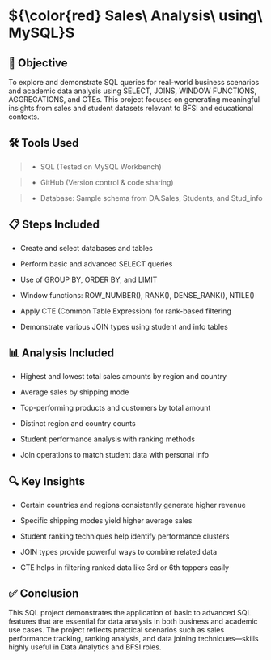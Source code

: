 # ${\color{red} Sales\ Analysis\ using\ MySQL}$

## 📌 Objective
To explore and demonstrate SQL queries for real-world business scenarios and academic data analysis using SELECT, JOINS, WINDOW FUNCTIONS, AGGREGATIONS, and CTEs. This project focuses on generating meaningful insights from sales and student datasets relevant to BFSI and educational contexts.

## 🛠️ Tools Used
>- SQL (Tested on MySQL Workbench)

>- GitHub (Version control & code sharing)

>- Database: Sample schema from DA.Sales, Students, and Stud_info

## 📋 Steps Included
- Create and select databases and tables

- Perform basic and advanced SELECT queries

- Use of GROUP BY, ORDER BY, and LIMIT

- Window functions: ROW_NUMBER(), RANK(), DENSE_RANK(), NTILE()

- Apply CTE (Common Table Expression) for rank-based filtering

- Demonstrate various JOIN types using student and info tables

## 📊 Analysis Included
- Highest and lowest total sales amounts by region and country

- Average sales by shipping mode

- Top-performing products and customers by total amount

- Distinct region and country counts

- Student performance analysis with ranking methods

- Join operations to match student data with personal info

## 🔍 Key Insights
- Certain countries and regions consistently generate higher revenue

- Specific shipping modes yield higher average sales

- Student ranking techniques help identify performance clusters

- JOIN types provide powerful ways to combine related data

- CTE helps in filtering ranked data like 3rd or 6th toppers easily

## ✅ Conclusion
This SQL project demonstrates the application of basic to advanced SQL features that are essential for data analysis in both business and academic use cases. The project reflects practical scenarios such as sales performance tracking, ranking analysis, and data joining techniques—skills highly useful in Data Analytics and BFSI roles.
